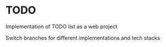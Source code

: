 # TODO

Implementation of TODO list as a web project 

Switch branches for different implementations and tech stacks
